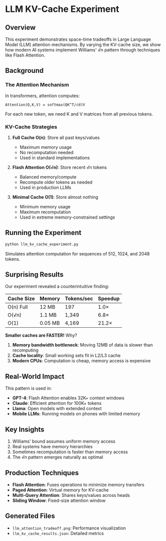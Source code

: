 # LLM KV-Cache Experiment

## Overview

This experiment demonstrates space-time tradeoffs in Large Language Model (LLM) attention mechanisms. By varying the KV-cache size, we show how modern AI systems implement Williams' √n pattern through techniques like Flash Attention.

## Background

### The Attention Mechanism
In transformers, attention computes:
```
Attention(Q,K,V) = softmax(QK^T/√d)V
```

For each new token, we need K and V matrices from all previous tokens.

### KV-Cache Strategies

1. **Full Cache O(n)**: Store all past keys/values
   - Maximum memory usage
   - No recomputation needed
   - Used in standard implementations

2. **Flash Attention O(√n)**: Store recent √n tokens
   - Balanced memory/compute
   - Recompute older tokens as needed
   - Used in production LLMs

3. **Minimal Cache O(1)**: Store almost nothing
   - Minimum memory usage
   - Maximum recomputation
   - Used in extreme memory-constrained settings

## Running the Experiment

```bash
python llm_kv_cache_experiment.py
```

Simulates attention computation for sequences of 512, 1024, and 2048 tokens.

## Surprising Results

Our experiment revealed a counterintuitive finding:

| Cache Size | Memory | Tokens/sec | Speedup |
|------------|--------|------------|---------|
| O(n) Full  | 12 MB  | 197        | 1.0×    |
| O(√n)      | 1.1 MB | 1,349      | 6.8×    |
| O(1)       | 0.05 MB| 4,169      | 21.2×   |

**Smaller caches are FASTER!** Why?

1. **Memory bandwidth bottleneck**: Moving 12MB of data is slower than recomputing
2. **Cache locality**: Small working sets fit in L2/L3 cache
3. **Modern CPUs**: Computation is cheap, memory access is expensive

## Real-World Impact

This pattern is used in:
- **GPT-4**: Flash Attention enables 32K+ context windows
- **Claude**: Efficient attention for 100K+ tokens
- **Llama**: Open models with extended context
- **Mobile LLMs**: Running models on phones with limited memory

## Key Insights

1. Williams' bound assumes uniform memory access
2. Real systems have memory hierarchies
3. Sometimes recomputation is faster than memory access
4. The √n pattern emerges naturally as optimal

## Production Techniques

- **Flash Attention**: Fuses operations to minimize memory transfers
- **Paged Attention**: Virtual memory for KV-cache
- **Multi-Query Attention**: Shares keys/values across heads
- **Sliding Window**: Fixed-size attention window

## Generated Files

- `llm_attention_tradeoff.png`: Performance visualization
- `llm_kv_cache_results.json`: Detailed metrics